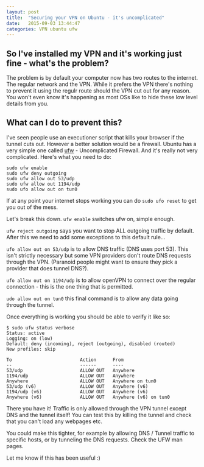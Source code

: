 ```yaml
---
layout: post
title:  "Securing your VPN on Ubuntu - it's uncomplicated"
date:   2015-09-03 13:44:47
categories: VPN ubuntu ufw
---
```


## So I've installed my VPN and it's working just fine - what's the problem?

The problem is by default your computer now has two routes to the internet. The regular network and the VPN. While it prefers the VPN there's nothing to prevent it using the regulr route should the VPN cut out for any reason. You won't even know it's happening as most OSs like to hide these low level details from you.

## What can I do to prevent this?

I've seen people use an executioner script that kills your browser if the tunnel cuts out. However a better solution would be a firewall. Ubuntu has a very simple one called [ufw](https://help.ubuntu.com/community/UFW) - Uncomplicated Firewall. And it's really not very complicated. Here's what you need to do:

    sudo ufw enable
    sudo ufw deny outgoing
    sudo ufw allow out 53/udp
    sudo ufw allow out 1194/udp
    sudo ufo allow out on tun0

If at any point your internet stops working you can do ```sudo ufo reset``` to get you out of the mess.

Let's break this down. ```ufw enable``` switches ufw on, simple enough.

```ufw reject outgoing``` says you want to stop ALL outgoing traffic by default. After this we need to add some exceptions to this default rule...

```ufo allow out on 53/udp``` is to allow DNS traffic (DNS uses port 53). This isn't strictly necessary but some VPN providers don't route DNS requests through the VPN. (Paranoid people might want to ensure they pick a provider that does tunnel DNS?).


```ufo allow out on 1194/udp``` is to allow openVPN to connect over the regular connection - this is the one thing that is permitted.

```udo allow out on tun0``` this final command is to allow any data going through the tunnel.

Once everything is working you should be able to verify it like so:

    $ sudo ufw status verbose
    Status: active
    Logging: on (low)
    Default: deny (incoming), reject (outgoing), disabled (routed)
    New profiles: skip
    
    To                         Action      From
    --                         ------      ----
    53/udp                     ALLOW OUT   Anywhere
    1194/udp                   ALLOW OUT   Anywhere
    Anywhere                   ALLOW OUT   Anywhere on tun0
    53/udp (v6)                ALLOW OUT   Anywhere (v6)
    1194/udp (v6)              ALLOW OUT   Anywhere (v6)
    Anywhere (v6)              ALLOW OUT   Anywhere (v6) on tun0

There you have it! Traffic is only allowed through the VPN tunnel except DNS and the tunnel itself! You can test this by killing the tunnel and check that you can't load any webpages etc.

You could make this tighter, for example by allowing DNS / Tunnel traffic to specific hosts, or by tunneling the DNS requests. Check the UFW man pages.

Let me know if this has been useful :)

